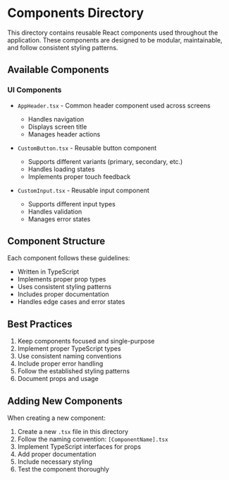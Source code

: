 # Components Directory

This directory contains reusable React components used throughout the application. These components are designed to be modular, maintainable, and follow consistent styling patterns.

## Available Components

### UI Components
- `AppHeader.tsx` - Common header component used across screens
  - Handles navigation
  - Displays screen title
  - Manages header actions

- `CustomButton.tsx` - Reusable button component
  - Supports different variants (primary, secondary, etc.)
  - Handles loading states
  - Implements proper touch feedback

- `CustomInput.tsx` - Reusable input component
  - Supports different input types
  - Handles validation
  - Manages error states

## Component Structure

Each component follows these guidelines:
- Written in TypeScript
- Implements proper prop types
- Uses consistent styling patterns
- Includes proper documentation
- Handles edge cases and error states

## Best Practices

1. Keep components focused and single-purpose
2. Implement proper TypeScript types
3. Use consistent naming conventions
4. Include proper error handling
5. Follow the established styling patterns
6. Document props and usage

## Adding New Components

When creating a new component:
1. Create a new `.tsx` file in this directory
2. Follow the naming convention: `[ComponentName].tsx`
3. Implement TypeScript interfaces for props
4. Add proper documentation
5. Include necessary styling
6. Test the component thoroughly 